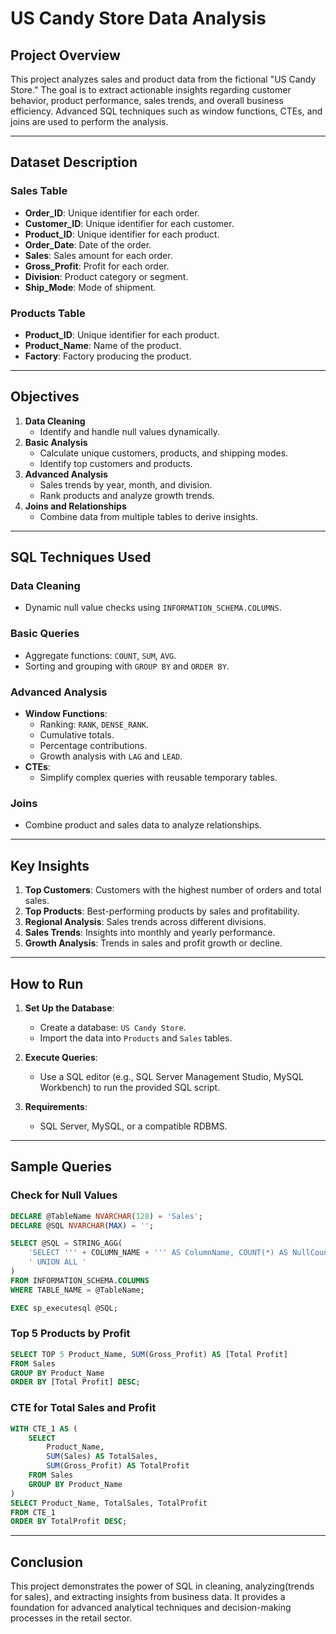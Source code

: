 # US Candy Store Data Analysis

## Project Overview
This project analyzes sales and product data from the fictional "US Candy Store." The goal is to extract actionable insights regarding customer behavior, product performance, sales trends, and overall business efficiency. Advanced SQL techniques such as window functions, CTEs, and joins are used to perform the analysis.

---

## Dataset Description

### Sales Table
- **Order_ID**: Unique identifier for each order.
- **Customer_ID**: Unique identifier for each customer.
- **Product_ID**: Unique identifier for each product.
- **Order_Date**: Date of the order.
- **Sales**: Sales amount for each order.
- **Gross_Profit**: Profit for each order.
- **Division**: Product category or segment.
- **Ship_Mode**: Mode of shipment.

### Products Table
- **Product_ID**: Unique identifier for each product.
- **Product_Name**: Name of the product.
- **Factory**: Factory producing the product.

---

## Objectives

1. **Data Cleaning**
   - Identify and handle null values dynamically.
2. **Basic Analysis**
   - Calculate unique customers, products, and shipping modes.
   - Identify top customers and products.
3. **Advanced Analysis**
   - Sales trends by year, month, and division.
   - Rank products and analyze growth trends.
4. **Joins and Relationships**
   - Combine data from multiple tables to derive insights.

---

## SQL Techniques Used

### Data Cleaning
- Dynamic null value checks using `INFORMATION_SCHEMA.COLUMNS`.

### Basic Queries
- Aggregate functions: `COUNT`, `SUM`, `AVG`.
- Sorting and grouping with `GROUP BY` and `ORDER BY`.

### Advanced Analysis
- **Window Functions**:
  - Ranking: `RANK`, `DENSE_RANK`.
  - Cumulative totals.
  - Percentage contributions.
  - Growth analysis with `LAG` and `LEAD`.
- **CTEs**:
  - Simplify complex queries with reusable temporary tables.

### Joins
- Combine product and sales data to analyze relationships.

---

## Key Insights

1. **Top Customers**: Customers with the highest number of orders and total sales.
2. **Top Products**: Best-performing products by sales and profitability.
3. **Regional Analysis**: Sales trends across different divisions.
4. **Sales Trends**: Insights into monthly and yearly performance.
5. **Growth Analysis**: Trends in sales and profit growth or decline.

---

## How to Run

1. **Set Up the Database**:
   - Create a database: `US Candy Store`.
   - Import the data into `Products` and `Sales` tables.

2. **Execute Queries**:
   - Use a SQL editor (e.g., SQL Server Management Studio, MySQL Workbench) to run the provided SQL script.

3. **Requirements**:
   - SQL Server, MySQL, or a compatible RDBMS.

---

## Sample Queries

### Check for Null Values
```sql
DECLARE @TableName NVARCHAR(128) = 'Sales';
DECLARE @SQL NVARCHAR(MAX) = '';

SELECT @SQL = STRING_AGG(
    'SELECT ''' + COLUMN_NAME + ''' AS ColumnName, COUNT(*) AS NullCount FROM ' + QUOTENAME(@TableName) + ' WHERE ' + QUOTENAME(COLUMN_NAME) + ' IS NULL',
    ' UNION ALL '
)
FROM INFORMATION_SCHEMA.COLUMNS
WHERE TABLE_NAME = @TableName;

EXEC sp_executesql @SQL;
```

### Top 5 Products by Profit
```sql
SELECT TOP 5 Product_Name, SUM(Gross_Profit) AS [Total Profit] 
FROM Sales 
GROUP BY Product_Name 
ORDER BY [Total Profit] DESC;
```

### CTE for Total Sales and Profit
```sql
WITH CTE_1 AS (
    SELECT 
        Product_Name, 
        SUM(Sales) AS TotalSales, 
        SUM(Gross_Profit) AS TotalProfit 
    FROM Sales 
    GROUP BY Product_Name
)
SELECT Product_Name, TotalSales, TotalProfit 
FROM CTE_1 
ORDER BY TotalProfit DESC;
```

---

## Conclusion
This project demonstrates the power of SQL in cleaning, analyzing(trends for sales), and extracting insights from business data. It provides a foundation for advanced analytical techniques and decision-making processes in the retail sector.

